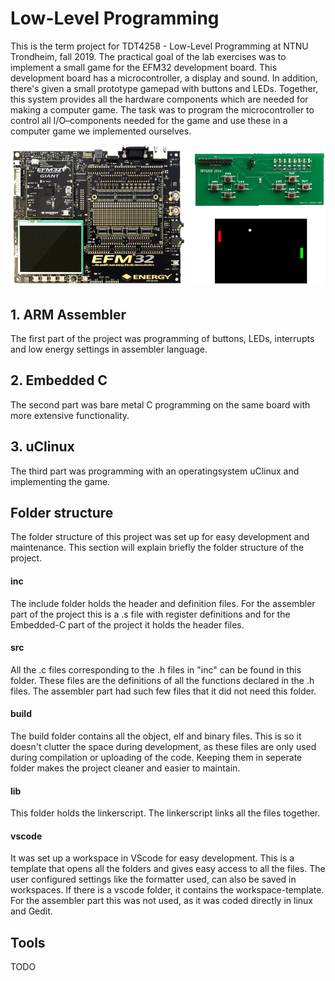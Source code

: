 # Low-Level Programming
This is the term project for TDT4258 - Low-Level Programming at NTNU Trondheim, fall 2019. The practical goal of the lab exercises was to implement a small game for the EFM32 development board. This development board has a microcontroller, a display and sound. In addition, there's given a small prototype gamepad with buttons and LEDs. Together, this system provides all the hardware components which are needed for making a computer game. The task was to program the microcontroller to control all I/O–components needed for the game and use these in a computer game we implemented ourselves.

![EFM32GG](images/efm32gg.png) 

## 1. ARM Assembler
The first part of the project was programming of buttons, LEDs, interrupts and low energy settings in assembler language. 

## 2. Embedded C 
The second part was bare metal C programming on the same board with more extensive functionality.

## 3. uClinux
The third part was programming with an operatingsystem uClinux and implementing the game.

## Folder structure
The folder structure of this project was set up for easy development and maintenance. This section will explain briefly the folder structure of the project.
  
  #### inc
  The include folder holds the header and definition files. For the assembler part of the project this is a .s file with register definitions and for the Embedded-C part of the project it holds the header files.
  
  #### src
  All the .c files corresponding to the .h files in "inc" can be found in this folder. These files are the definitions of all the functions declared in the .h files. The assembler part had such few files that it did not need this folder.
  #### build
  The build folder contains all the object, elf and binary files. This is so it doesn't clutter the space during development, as these files are only used during compilation or uploading of the code. Keeping them in seperate folder makes the project cleaner and easier to maintain.
  #### lib
  This folder holds the linkerscript. The linkerscript links all the files together.
  
  #### vscode
It was set up a workspace in VScode for easy development. This is a template that opens all the folders and gives easy access to all the files. The user configured settings like the formatter used, can also be saved in workspaces. If there is a vscode folder, it contains the workspace-template. For the assembler part this was not used, as it was coded directly in linux and Gedit.

## Tools
TODO
